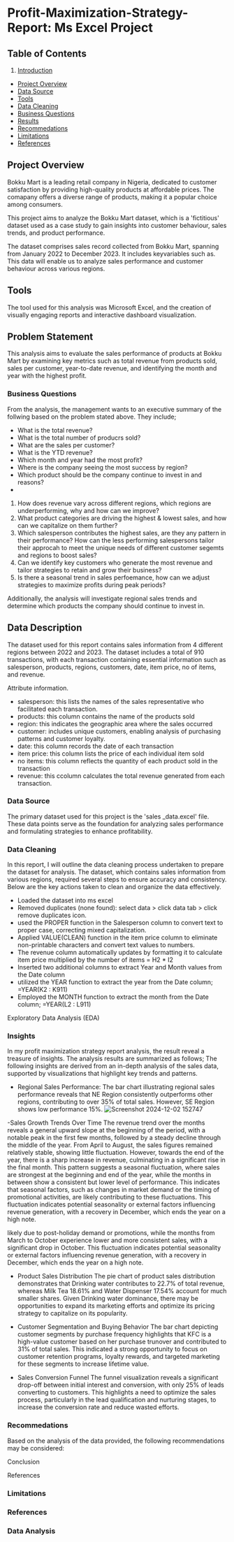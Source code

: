 # Profit-Maximization-Strategy-Report: Ms Excel Project

## Table of Contents
1. [Introduction](#introduction)

- [Project Overview](#project-overview)
- [Data Source](#data-source)
- [Tools](#tools)
- [Data Cleaning](#data-cleaning)
- [Business Questions](#business-questions)
- [Results](#results) 
- [Recommedations](#recommedations)
- [Limitations](#limitations)
- [References](#references)

## Project Overview

Bokku Mart is a leading retail company in Nigeria, dedicated to customer satisfaction by providing high-quality products at affordable prices. 
The comapany offers a diverse range of products, making it a popular choice among consumers. 

This project aims to analyze the Bokku Mart dataset, which is a 'fictitious' dataset used as a case study to gain insights into customer behaviour, sales trends, and product performance.

The dataset comprises sales record collected from Bokku Mart, spanning from January 2022 to December 2023. It includes keyvariables such as. This data will enable us to analyze sales performance and customer behaviour across various regions. 

## Tools
The tool used for this analysis was Microsoft Excel, and the creation of visually engaging reports and interactive dashboard visualization.

## Problem Statement 
This analysis aims to evaluate the sales performance of products at Bokku Mart by examining key metrics such as total revenue from products sold, sales per customer, year-to-date revenue, and identifying the month and year with the highest profit. 

### Business Questions  
From the analysis, the management wants to an executive summary of the follwing based on the problem stated above. They include; 

- What is the total revenue?
- What is the total number of producrs sold?
- What are the sales per customer?
- What is the YTD revenue?
- Which month and year had the most profit?
- Where is the company seeing the most success by region?
- Which product should be the company continue to invest in and reasons?
- 

1. How does revenue vary across different regions, which regions are underperforming, why and how can we improve?
2. What product categories are driving the highest & lowest sales, and how can we capitalize on them further?
3. Which salesperson contributes the highest sales, are they any pattern in their performance? How can the less performing salespersons tailor their approcah to meet the unique needs of different customer segemts and regions to boost sales?
4. Can we identify key customers who generate the most revenue and tailor strategies to retain and grow their business?
5. Is there a seasonal trend in sales perfoemance, how can we adjust strategies to maximize profits during peak periods?

Additionally, the analysis will investigate regional sales trends and determine which products the company should continue to invest in. 

## Data Description

The dataset used for this report contains sales information from 4 different regions between 2022 and 2023. The dataset includes a total of 910 transactions, with each transaction containing essential information such as salesperson, products, regions, customers, date, item price, no of items, and revenue. 

Attribute information. 
- salesperson: this lists the names of the sales representative who facilitated each transaction.
-  products: this column contains the name of the products sold
-  region: this indicates the geographic area where the sales occurred
-  customer: includes unique customers, enabling analysis of purchasing patterns and customer loyalty.
-  date: this column records the date of each transaction
-  item price: this column lists the price of each individual item sold
-  no items: this column reflects the quantity of each product sold in the transaction
-  revenue: this ccolumn calculates the total revenue generated from each transaction. 
  
### Data Source

The primary dataset used for this project is the 'sales _data.excel' file. These data points serve as the foundation for analyzing sales performance and formulating strategies to enhance profitability. 

### Data Cleaning
In this report, I will outline the data cleaning process undertaken to prepare the dataset for analysis. The dataset, which contains sales information from various regions, required several steps to ensure accuracy and consistency. Below are the key actions taken to clean and organize the data effectively. 

- Loaded the dataset into ms excel
- Removed duplicates (none found): select data > click data tab > click  remove duplicates icon.
- used the PROPER function in the Salesperson column to convert text to proper case, correcting mixed capitalization.
- Applied VALUE(CLEAN) function in the item price column to eliminate non-printable characters and convert text values to numbers.
- The revenue column automatically updates by formatting it to calculate item price multiplied by the number of items  = H2 * I2 
- Inserted two additional columns to extract Year and Month values from the Date column
- utilized the YEAR function to extract the year from the Date column; =YEAR(K2 : K911)
- Employed the MONTH function to extract the month from the Date column;  =YEAR(L2 : L911)


Exploratory Data Analysis (EDA)




### Insights

In my profit maximization strategy report analysis, the result reveal a treasure of insights. The analysis results are summarized as follows;
The following insights are derived from an in-depth analysis of the sales data, supported by visualizations that highlight key trends and patterns. 
- Regional Sales Performance:
The bar chart illustrating regional sales performance reveals that NE Region consistently outperforms other regions, contributing to over 35% of total sales. However, SE Region shows low performance 15%.
![Screenshot 2024-12-02 152747](https://github.com/user-attachments/assets/dc23bd4e-403b-40b6-9a40-1a353c8823c6)

-Sales Growth Trends Over Time
The revenue trend over the months reveals a general upward slope at the beginning of the period, with a notable peak in the first few months, followed by a steady decline through the middle of the year. From April to August, the sales figures remained relatively stable, showing little fluctuation. However, towards the end of the year, there is a sharp increase in revenue, culminating in a significant rise in the final month. This pattern suggests a seasonal fluctuation, where sales are strongest at the beginning and end of the year, while the months in between show a consistent but lower level of performance.  This indicates that seasonal factors, such as changes in market demand or the timing of promotional activities, are likely contributing to these fluctuations. This fluctuation indicates potential seasonality or external factors influencing revenue generation, with a recovery in December, which ends the year on a high note.

likely due to post-holiday demand or promotions, while the months from March to October experience lower and more consistent sales, with a significant drop in October. This fluctuation indicates potential seasonality or external factors influencing revenue generation, with a recovery in December, which ends the year on a high note.



- Product Sales Distribution
The pie chart of product sales distribution demonstrates that Drinking water contributes to 22.7% of total revenue, whereas Milk Tea 18.61% and Water Dispenser	17.54% account for much smaller shares. Given Drinking water dominance, there may be opportunities to expand its marketing efforts and optimize its pricing strategy to capitalize on its popularity.

- Customer Segmentation and Buying Behavior
The bar chart depicting customer segments by purchase frequency highlights that KFC is a high-value customer based on her purchase trunover and contributed to 31% of total sales. This indicated a strong opportunity to focus on customer retention programs, loyalty rewards, and targeted marketing for these segments to increase lifetime value.

- Sales Conversion Funnel
The funnel visualization reveals a significant drop-off between initial interest and conversion, with only 25% of leads converting to customers. This highlights a need to optimize the sales process, particularly in the lead qualification and nurturing stages, to increase the conversion rate and reduce wasted efforts.

### Recommedations 
Based on the analysis of the data provided, the following recommendations may be considered:

Conclusion 

References 

### Limitations 

### References 



### Data Analysis 
